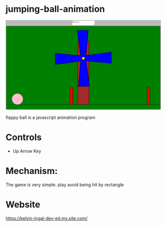 # jumping-ball-animation

<img src="https://github.com/ingalkelvin/jumping-ball-animation/blob/main/jumping.png">

flappy ball is a javascript animation program

# Controls
-	Up Arrow Key

# Mechanism:

The game is very simple. play avoid being hit by rectangle

# Website

https://kelvin-ingal-dev-ed.my.site.com/

